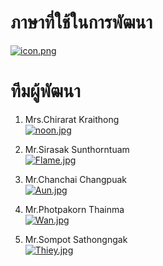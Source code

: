 # ภาษาที่ใช้ในการพัฒนา

[![icon.png](https://i.postimg.cc/qqd2GwmV/icon.png)](https://postimg.cc/dk47s2P4)



# ทีมผู้พัฒนา

  1. Mrs.Chirarat  Kraithong <br/>
  [![noon.jpg](https://i.postimg.cc/rmf42Tjj/noon.jpg)](https://postimg.cc/Pp8J1BBv) <br/>

  2. Mr.Sirasak  Sunthorntuam <br/>
  [![Flame.jpg](https://i.postimg.cc/6pCG5nzy/Flame.jpg)](https://postimg.cc/HrsL6Jqg) <br/>

  3. Mr.Chanchai Changpuak <br/>
  [![Aun.jpg](https://i.postimg.cc/W4brWt6z/Aun.jpg)](https://postimg.cc/tswY7qcG) <br/>

  4. Mr.Photpakorn  Thainma <br/>
  [![Wan.jpg](https://i.postimg.cc/rFNKBMpr/Wan.jpg)](https://postimg.cc/PPNXZGYX) <br/>

  5. Mr.Sompot Sathongngak <br/>
 [![Thiey.jpg](https://i.postimg.cc/t4gC86fK/Thiey.jpg)](https://postimg.cc/ykwHZD7j) <br/>